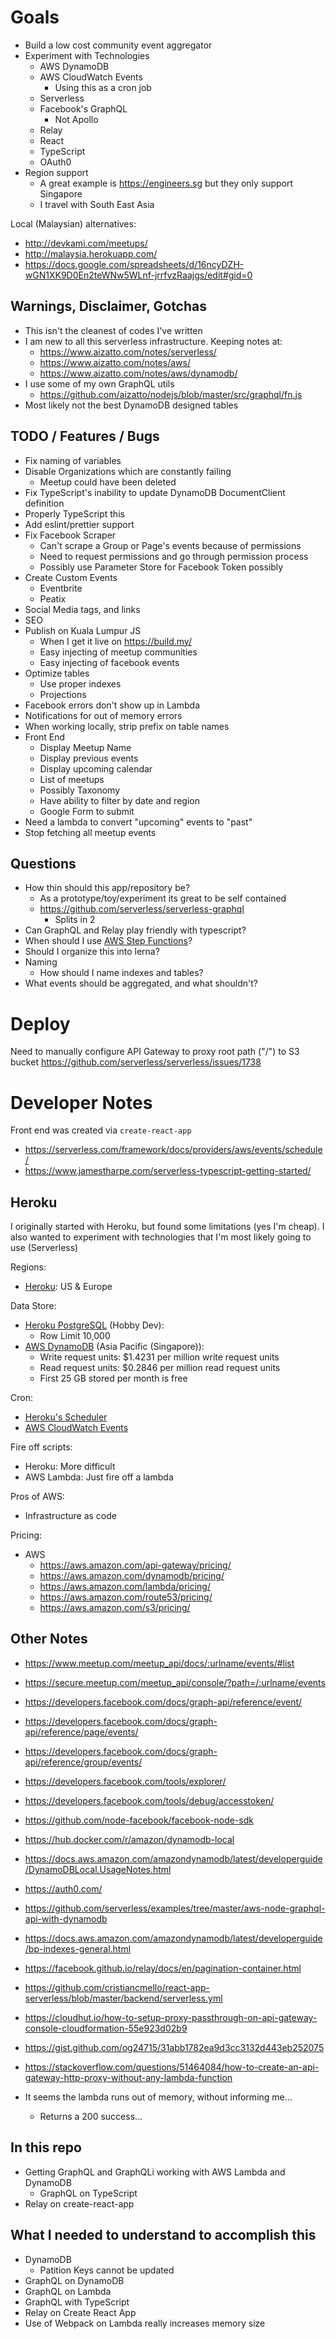 # Goals

- Build a low cost community event aggregator
- Experiment with Technologies
  - AWS DynamoDB
  - AWS CloudWatch Events
    - Using this as a cron job
  - Serverless
  - Facebook's GraphQL
    - Not Apollo
  - Relay
  - React
  - TypeScript
  - OAuth0
- Region support
    - A great example is https://engineers.sg but they only support Singapore
    - I travel with South East Asia

Local (Malaysian) alternatives:

- http://devkami.com/meetups/
- http://malaysia.herokuapp.com/
- https://docs.google.com/spreadsheets/d/16ncyDZH-wGN1XK9D0En2teWNw5WLnf-jrrfvzRaajgs/edit#gid=0

## Warnings, Disclaimer, Gotchas

- This isn't the cleanest of codes I've written
- I am new to all this serverless infrastructure. Keeping notes at:
  - https://www.aizatto.com/notes/serverless/
  - https://www.aizatto.com/notes/aws/
  - https://www.aizatto.com/notes/aws/dynamodb/
- I use some of my own GraphQL utils
  - https://github.com/aizatto/nodejs/blob/master/src/graphql/fn.js
- Most likely not the best DynamoDB designed tables

## TODO / Features / Bugs

- Fix naming of variables
- Disable Organizations which are constantly failing
  - Meetup could have been deleted
- Fix TypeScript's inability to update DynamoDB DocumentClient definition
- Properly TypeScript this
- Add eslint/prettier support
- Fix Facebook Scraper
  - Can't scrape a Group or Page's events because of permissions
  - Need to request permissions and go through permission process
  - Possibly use Parameter Store for Facebook Token possibly
- Create Custom Events
  - Eventbrite
  - Peatix
- Social Media tags, and links
- SEO
- Publish on Kuala Lumpur JS
  - When I get it live on https://build.my/
  - Easy injecting of meetup communities
  - Easy injecting of facebook events
- Optimize tables
  - Use proper indexes
  - Projections
- Facebook errors don't show up in Lambda
- Notifications for out of memory errors
- When working locally, strip prefix on table names
- Front End
  - Display Meetup Name
  - Display previous events
  - Display upcoming calendar
  - List of meetups
  - Possibly Taxonomy
  - Have ability to filter by date and region
  - Google Form to submit
- Need a lambda to convert "upcoming" events to "past"
- Stop fetching all meetup events

## Questions

- How thin should this app/repository be?
  - As a prototype/toy/experiment its great to be self contained
  - https://github.com/serverless/serverless-graphql
    - Splits in 2
- Can GraphQL and Relay play friendly with typescript?
- When should I use [AWS Step Functions](https://aws.amazon.com/step-functions/)?
- Should I organize this into lerna?
- Naming
  - How should I name indexes and tables?
- What events should be aggregated, and what shouldn't?

# Deploy

Need to manually configure API Gateway to proxy root path ("/") to S3 bucket
https://github.com/serverless/serverless/issues/1738

# Developer Notes

Front end was created via `create-react-app`

- https://serverless.com/framework/docs/providers/aws/events/schedule/
- https://www.jamestharpe.com/serverless-typescript-getting-started/

## Heroku

I originally started with Heroku, but found some limitations (yes I'm cheap). I also wanted to experiment with technologies that I'm most likely going to use (Serverless)

Regions:
- [Heroku](https://devcenter.heroku.com/articles/regions): US & Europe

Data Store:
- [Heroku PostgreSQL](https://elements.heroku.com/addons/heroku-postgresql) (Hobby Dev):
  - Row Limit 10,000
- [AWS DynamoDB](https://aws.amazon.com/dynamodb/pricing/on-demand/) (Asia Pacific (Singapore)):
  - Write request units: $1.4231 per million write request units
  - Read request units: $0.2846 per million read request units
  - First 25 GB stored per month is free

Cron:
- [Heroku's Scheduler](https://devcenter.heroku.com/articles/scheduler)
- [AWS CloudWatch Events](https://docs.aws.amazon.com/AmazonCloudWatch/latest/events/WhatIsCloudWatchEvents.html)

Fire off scripts:
- Heroku: More difficult
- AWS Lambda: Just fire off a lambda

Pros of AWS:
- Infrastructure as code

Pricing:
  - AWS
    - https://aws.amazon.com/api-gateway/pricing/
    - https://aws.amazon.com/dynamodb/pricing/
    - https://aws.amazon.com/lambda/pricing/
    - https://aws.amazon.com/route53/pricing/
    - https://aws.amazon.com/s3/pricing/

## Other Notes

- https://www.meetup.com/meetup_api/docs/:urlname/events/#list
- https://secure.meetup.com/meetup_api/console/?path=/:urlname/events
- https://developers.facebook.com/docs/graph-api/reference/event/
- https://developers.facebook.com/docs/graph-api/reference/page/events/
- https://developers.facebook.com/docs/graph-api/reference/group/events/
- https://developers.facebook.com/tools/explorer/
- https://developers.facebook.com/tools/debug/accesstoken/
- https://github.com/node-facebook/facebook-node-sdk
- https://hub.docker.com/r/amazon/dynamodb-local
- https://docs.aws.amazon.com/amazondynamodb/latest/developerguide/DynamoDBLocal.UsageNotes.html
- https://auth0.com/
- https://github.com/serverless/examples/tree/master/aws-node-graphql-api-with-dynamodb
- https://docs.aws.amazon.com/amazondynamodb/latest/developerguide/bp-indexes-general.html
- https://facebook.github.io/relay/docs/en/pagination-container.html
- https://github.com/cristiancmello/react-app-serverless/blob/master/backend/serverless.yml
- https://cloudhut.io/how-to-setup-proxy-passthrough-on-api-gateway-console-cloudformation-55e923d02b9
- https://gist.github.com/og24715/31abb1782ea9d3cc3132d443eb252075
- https://stackoverflow.com/questions/51464084/how-to-create-an-api-gateway-http-proxy-without-any-lambda-function

- It seems the lambda runs out of memory, without informing me...
  - Returns a 200 success...

## In this repo

- Getting GraphQL and GraphQLi working with AWS Lambda and DynamoDB
  - GraphQL on TypeScript
- Relay on create-react-app

## What I needed to understand to accomplish this

- DynamoDB
  - Patition Keys cannot be updated
- GraphQL on DynamoDB
- GraphQL on Lambda
- GraphQL with TypeScript
- Relay on Create React App
- Use of Webpack on Lambda really increases memory size
